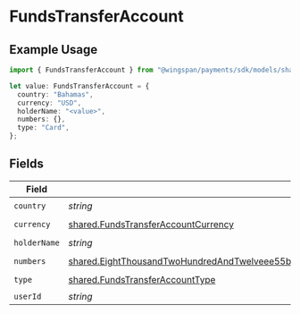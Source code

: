 # FundsTransferAccount

## Example Usage

```typescript
import { FundsTransferAccount } from "@wingspan/payments/sdk/models/shared";

let value: FundsTransferAccount = {
  country: "Bahamas",
  currency: "USD",
  holderName: "<value>",
  numbers: {},
  type: "Card",
};
```

## Fields

| Field                                                                                                                                                                                                                             | Type                                                                                                                                                                                                                              | Required                                                                                                                                                                                                                          | Description                                                                                                                                                                                                                       |
| --------------------------------------------------------------------------------------------------------------------------------------------------------------------------------------------------------------------------------- | --------------------------------------------------------------------------------------------------------------------------------------------------------------------------------------------------------------------------------- | --------------------------------------------------------------------------------------------------------------------------------------------------------------------------------------------------------------------------------- | --------------------------------------------------------------------------------------------------------------------------------------------------------------------------------------------------------------------------------- |
| `country`                                                                                                                                                                                                                         | *string*                                                                                                                                                                                                                          | :heavy_check_mark:                                                                                                                                                                                                                | N/A                                                                                                                                                                                                                               |
| `currency`                                                                                                                                                                                                                        | [shared.FundsTransferAccountCurrency](../../../sdk/models/shared/fundstransferaccountcurrency.md)                                                                                                                                 | :heavy_check_mark:                                                                                                                                                                                                                | N/A                                                                                                                                                                                                                               |
| `holderName`                                                                                                                                                                                                                      | *string*                                                                                                                                                                                                                          | :heavy_check_mark:                                                                                                                                                                                                                | N/A                                                                                                                                                                                                                               |
| `numbers`                                                                                                                                                                                                                         | [shared.EightThousandTwoHundredAndTwelveee55b9e13fc32935c9417826f64b3550a203b665a04aacb02c4cac363c1f](../../../sdk/models/shared/eightthousandtwohundredandtwelveee55b9e13fc32935c9417826f64b3550a203b665a04aacb02c4cac363c1f.md) | :heavy_check_mark:                                                                                                                                                                                                                | N/A                                                                                                                                                                                                                               |
| `type`                                                                                                                                                                                                                            | [shared.FundsTransferAccountType](../../../sdk/models/shared/fundstransferaccounttype.md)                                                                                                                                         | :heavy_check_mark:                                                                                                                                                                                                                | N/A                                                                                                                                                                                                                               |
| `userId`                                                                                                                                                                                                                          | *string*                                                                                                                                                                                                                          | :heavy_minus_sign:                                                                                                                                                                                                                | N/A                                                                                                                                                                                                                               |